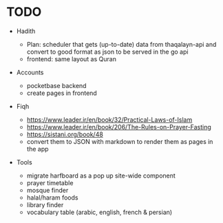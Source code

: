 # TODO

- Hadith
    - Plan: scheduler that gets (up-to-date) data from thaqalayn-api and convert to good format as 
            json to be served in the go api
    - frontend: same layout as Quran 

- Accounts
    - pocketbase backend
    - create pages in frontend

- Fiqh
    - https://www.leader.ir/en/book/32/Practical-Laws-of-Islam
    - https://www.leader.ir/en/book/206/The-Rules-on-Prayer-Fasting
    - https://sistani.org/book/48
    - convert them to JSON with markdown to render them as pages in the app

- Tools
    - migrate harfboard as a pop up site-wide component
    - prayer timetable
    - mosque finder
    - halal/haram foods
    - library finder
    - vocabulary table (arabic, english, french & persian)